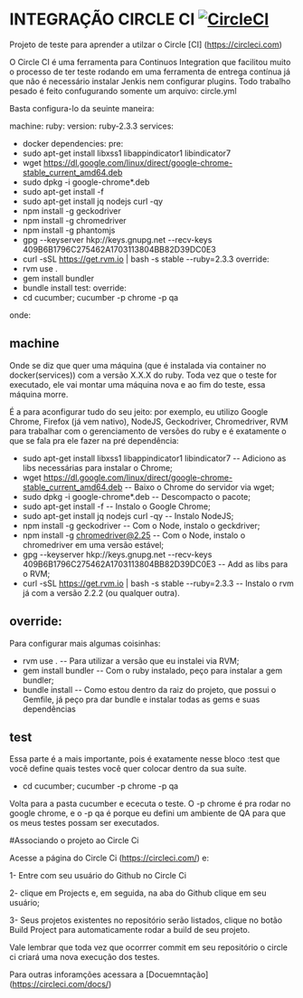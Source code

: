 # INTEGRAÇÃO CIRCLE CI [![CircleCI](https://circleci.com/gh/mairadutra/circle_ci_exemplo.svg?style=svg)](https://circleci.com/gh/mairadutra/circle_ci_exemplo)
Projeto de teste para aprender a utilzar o Circle [CI] (https://circleci.com)


O Circle CI é uma ferramenta para Continuos Integration que facilitou muito o processo de ter
teste rodando em uma ferramenta de entrega contínua já que não é necessário instalar Jenkis nem
configurar plugins. Todo trabalho pesado é feito confugurando somente um arquivo:  circle.yml

Basta configura-lo da seuinte maneira:

machine:
 ruby:
   version: ruby-2.3.3
 services:
   - docker
dependencies:
 pre:
   - sudo apt-get install libxss1 libappindicator1 libindicator7
   - wget https://dl.google.com/linux/direct/google-chrome-stable_current_amd64.deb
   - sudo dpkg -i google-chrome*.deb
   - sudo apt-get install -f
   - sudo apt-get install jq nodejs curl -qy
   - npm install -g geckodriver
   - npm install -g chromedriver
   - npm install -g phantomjs
   - gpg --keyserver hkp://keys.gnupg.net --recv-keys 409B6B1796C275462A1703113804BB82D39DC0E3
   - curl -sSL https://get.rvm.io | bash -s stable --ruby=2.3.3
 override:
   - rvm use .
   - gem install bundler
   - bundle install
test:
 override:
   - cd cucumber; cucumber -p chrome -p qa

onde:
## machine
Onde se diz que  quer uma máquina (que é instalada via container no docker(services)) com a versão X.X.X do ruby.
Toda vez que o teste for executado, ele vai montar uma máquina nova e ao fim do teste, essa máquina morre.

É a para aconfigurar tudo do seu jeito: por exemplo, eu utilizo Google Chrome, Firefox (já vem nativo),
NodeJS, Geckodriver, Chromedriver, RVM para trabalhar com o gerenciamento de versões do ruby
e é exatamente o que se fala  pra ele fazer na pré dependência:

- sudo apt-get install libxss1 libappindicator1 libindicator7 -- Adiciono as libs necessárias para instalar o Chrome;
 - wget https://dl.google.com/linux/direct/google-chrome-stable_current_amd64.deb -- Baixo o Chrome do servidor via wget;
 - sudo dpkg -i google-chrome*.deb -- Descompacto o pacote;
 - sudo apt-get install -f -- Instalo o Google Chrome;
 - sudo apt-get install jq nodejs curl -qy -- Instalo NodeJS;
 - npm install -g geckodriver -- Com o Node, instalo o geckdriver;
 - npm install -g chromedriver@2.25 -- Com o Node, instalo o chromedriver em uma versão estável;
 - gpg --keyserver hkp://keys.gnupg.net --recv-keys 409B6B1796C275462A1703113804BB82D39DC0E3 -- Add as libs para o RVM;
 - curl -sSL https://get.rvm.io | bash -s stable --ruby=2.3.3 -- Instalo o rvm já com a versão 2.2.2 (ou qualquer outra).


## override:
Para configurar mais algumas coisinhas:
- rvm use . -- Para utilizar a versão que eu instalei via RVM;
- gem install bundler -- Com o ruby instalado, peço para instalar a gem bundler;
- bundle install -- Como estou dentro da raiz do projeto, que possui o Gemfile, já peço pra dar bundle e instalar todas as gems e suas dependências

## test
Essa parte é a mais importante, pois é exatamente nesse bloco :test que você define quais testes você quer colocar dentro da sua suíte.
- cd cucumber; cucumber -p chrome -p qa

Volta para a pasta cucumber e ececuta o teste.
O -p chrome é pra rodar no google chrome, e o -p qa é porque eu defini um ambiente de QA para que os meus testes possam ser executados.

#Associando o projeto ao Circle Ci

Acesse a página do Circle Ci (https://circleci.com/) e:

1- Entre com seu usuário do Github no Circle Ci

2- clique em Projects e, em seguida, na aba do Github clique em seu usuário;

3- Seus projetos existentes no repositório serão listados, clique no botão Build Project para automaticamente rodar a build de seu projeto.

Vale lembrar que toda vez que ocorrrer commit em seu repositório o circle ci criará uma nova execução dos testes.

Para outras inforamções acessara a [Docuemntação]  (https://circleci.com/docs/)
